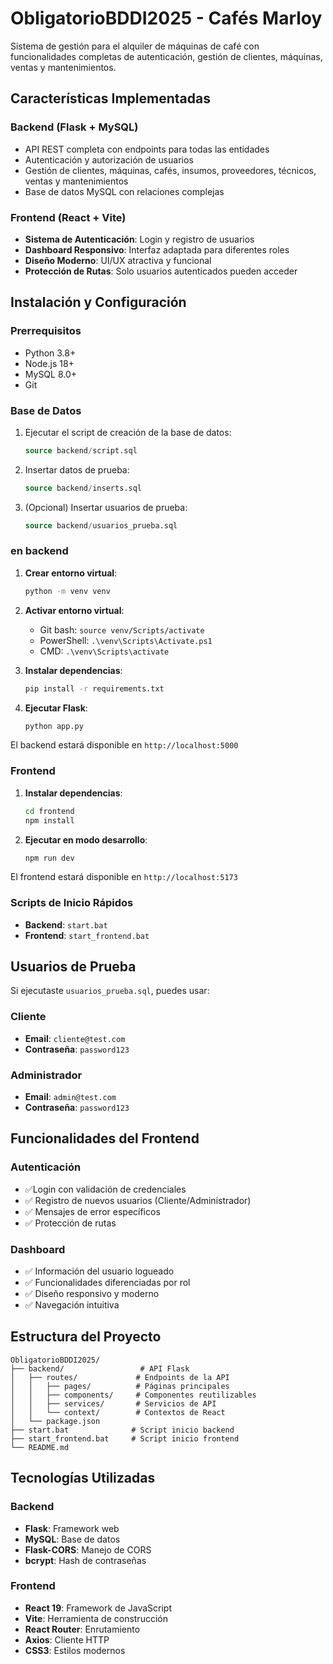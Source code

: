 # ObligatorioBDDI2025 - Cafés Marloy

Sistema de gestión para el alquiler de máquinas de café con funcionalidades completas de autenticación, gestión de clientes, máquinas, ventas y mantenimientos.

## Características Implementadas

### Backend (Flask + MySQL)
- API REST completa con endpoints para todas las entidades
- Autenticación y autorización de usuarios
- Gestión de clientes, máquinas, cafés, insumos, proveedores, técnicos, ventas y mantenimientos
- Base de datos MySQL con relaciones complejas

### Frontend (React + Vite)
- **Sistema de Autenticación**: Login y registro de usuarios
- **Dashboard Responsivo**: Interfaz adaptada para diferentes roles
- **Diseño Moderno**: UI/UX atractiva y funcional
- **Protección de Rutas**: Solo usuarios autenticados pueden acceder

## Instalación y Configuración

### Prerrequisitos
- Python 3.8+
- Node.js 18+
- MySQL 8.0+
- Git

### Base de Datos
1. Ejecutar el script de creación de la base de datos:
   ```sql
   source backend/script.sql
   ```

2. Insertar datos de prueba:
   ```sql
   source backend/inserts.sql
   ```

3. (Opcional) Insertar usuarios de prueba:
   ```sql
   source backend/usuarios_prueba.sql
   ```

### en backend

1. **Crear entorno virtual**:
   ```bash
   python -m venv venv
   ```

2. **Activar entorno virtual**:
   - Git bash: `source venv/Scripts/activate`
   - PowerShell: `.\venv\Scripts\Activate.ps1`
   - CMD: `.\venv\Scripts\activate`

3. **Instalar dependencias**:
   ```bash
   pip install -r requirements.txt
   ```

4. **Ejecutar Flask**:
   ```bash
   python app.py
   ```

El backend estará disponible en `http://localhost:5000`

### Frontend

1. **Instalar dependencias**:
   ```bash
   cd frontend
   npm install
   ```

2. **Ejecutar en modo desarrollo**:
   ```bash
   npm run dev
   ```

El frontend estará disponible en `http://localhost:5173`

### Scripts de Inicio Rápidos

- **Backend**: `start.bat` 
- **Frontend**: `start_frontend.bat` 

## Usuarios de Prueba

Si ejecutaste `usuarios_prueba.sql`, puedes usar:

### Cliente
- **Email**: `cliente@test.com`
- **Contraseña**: `password123`

### Administrador
- **Email**: `admin@test.com`
- **Contraseña**: `password123`

## Funcionalidades del Frontend

### Autenticación
- ✅Login con validación de credenciales
- ✅ Registro de nuevos usuarios (Cliente/Administrador)
- ✅ Mensajes de error específicos
- ✅ Protección de rutas

### Dashboard
- ✅ Información del usuario logueado
- ✅ Funcionalidades diferenciadas por rol
- ✅ Diseño responsivo y moderno
- ✅ Navegación intuitiva

## Estructura del Proyecto

```
ObligatorioBDDI2025/
├── backend/                 # API Flask
│   ├── routes/             # Endpoints de la API
│   │   ├── pages/          # Páginas principales
│   │   ├── components/     # Componentes reutilizables
│   │   ├── services/       # Servicios de API
│   │   └── context/        # Contextos de React
│   └── package.json
├── start.bat              # Script inicio backend
├── start_frontend.bat     # Script inicio frontend
└── README.md
```

## Tecnologías Utilizadas

### Backend
- **Flask**: Framework web
- **MySQL**: Base de datos
- **Flask-CORS**: Manejo de CORS
- **bcrypt**: Hash de contraseñas

### Frontend
- **React 19**: Framework de JavaScript
- **Vite**: Herramienta de construcción
- **React Router**: Enrutamiento
- **Axios**: Cliente HTTP
- **CSS3**: Estilos modernos
